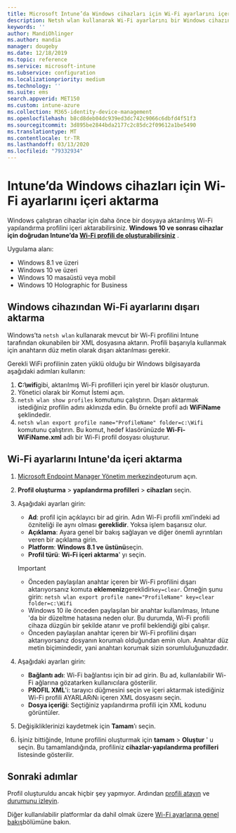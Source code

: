 ```yaml
---
title: Microsoft Intune’da Windows cihazları için Wi-Fi ayarlarını içeri aktarma - Azure | Microsoft Docs
description: Netsh wlan kullanarak Wi-Fi ayarlarını bir Windows cihazından dışarı aktarın. Ardından, Windows 8.1, Windows 10 ve Windows Holographic for Business çalıştıran cihazlara Wi-Fi profili oluşturmak için bu dosyayı Intune’da içeri aktarın.
keywords: ''
author: MandiOhlinger
ms.author: mandia
manager: dougeby
ms.date: 12/18/2019
ms.topic: reference
ms.service: microsoft-intune
ms.subservice: configuration
ms.localizationpriority: medium
ms.technology: ''
ms.suite: ems
search.appverid: MET150
ms.custom: intune-azure
ms.collection: M365-identity-device-management
ms.openlocfilehash: b8cd8deb04dc939ed3dc742c9066c6dbfd4f51f3
ms.sourcegitcommit: 3d895be2844bda2177c2c85dc2f09612a1be5490
ms.translationtype: MT
ms.contentlocale: tr-TR
ms.lasthandoff: 03/13/2020
ms.locfileid: "79332934"
---
```

# <a name="import-wi-fi-settings-for-windows-devices-in-intune"></a>Intune’da Windows cihazları için Wi-Fi ayarlarını içeri aktarma

Windows çalıştıran cihazlar için daha önce bir dosyaya aktarılmış Wi-Fi yapılandırma profilini içeri aktarabilirsiniz. **Windows 10 ve sonrası cihazlar için doğrudan Intune’da [Wi-Fi profili de oluşturabilirsiniz](wi-fi-settings-windows.md)** .

Uygulama alanı:  
- Windows 8.1 ve üzeri
- Windows 10 ve üzeri
- Windows 10 masaüstü veya mobil
- Windows 10 Holographic for Business

## <a name="export-wi-fi-settings-from-a-windows-device"></a>Windows cihazından Wi-Fi ayarlarını dışarı aktarma

Windows’ta `netsh wlan` kullanarak mevcut bir Wi-Fi profilini Intune tarafından okunabilen bir XML dosyasına aktarın. Profili başarıyla kullanmak için anahtarın düz metin olarak dışarı aktarılması gerekir.

Gerekli WiFi profilinin zaten yüklü olduğu bir Windows bilgisayarda aşağıdaki adımları kullanın:

1. **C:\wifi**gibi, aktarılmış Wi-Fi profilleri için yerel bir klasör oluşturun.
2. Yönetici olarak bir Komut İstemi açın.
3. `netsh wlan show profiles` komutunu çalıştırın. Dışarı aktarmak istediğiniz profilin adını aklınızda edin. Bu örnekte profil adı **WiFiName** şeklindedir.
4. `netsh wlan export profile name="ProfileName" folder=c:\Wifi` komutunu çalıştırın. Bu komut, hedef klasörünüzde **Wi-Fi-WiFiName.xml** adlı bir Wi-Fi profil dosyası oluşturur.

## <a name="import-the-wi-fi-settings-into-intune"></a>Wi-Fi ayarlarını Intune'da içeri aktarma

1. [Microsoft Endpoint Manager Yönetim merkezinde](https://go.microsoft.com/fwlink/?linkid=2109431)oturum açın.
2. **Profil oluşturma** > **yapılandırma profilleri** > **cihazları** seçin.
3. Aşağıdaki ayarları girin:

    - **Ad**: profil için açıklayıcı bir ad girin. Adın Wi-Fi profili xml’indeki ad özniteliği ile aynı olması **gereklidir**. Yoksa işlem başarısız olur.
    - **Açıklama**: Ayara genel bir bakış sağlayan ve diğer önemli ayrıntıları veren bir açıklama girin.
    - **Platform**: **Windows 8.1 ve üstünü**seçin.
    - **Profil türü**: **Wi-Fi içeri aktarma**' yı seçin.

    > [!IMPORTANT]
    > - Önceden paylaşılan anahtar içeren bir Wi-Fi profilini dışarı aktarıyorsanız komuta **eklemeniz**gereklidir`key=clear`. Örneğin şunu girin: `netsh wlan export profile name="ProfileName" key=clear folder=c:\Wifi`
    > - Windows 10 ile önceden paylaşılan bir anahtar kullanılması, Intune 'da bir düzeltme hatasına neden olur. Bu durumda, Wi-Fi profili cihaza düzgün bir şekilde atanır ve profil beklendiği gibi çalışır.
    > - Önceden paylaşılan anahtar içeren bir Wi-Fi profilini dışarı aktarıyorsanız dosyanın korumalı olduğundan emin olun. Anahtar düz metin biçimindedir, yani anahtarı korumak sizin sorumluluğunuzdadır.

4. Aşağıdaki ayarları girin:

    - **Bağlantı adı**: Wi-Fi bağlantısı için bir ad girin. Bu ad, kullanılabilir Wi-Fi ağlarına gözatarken kullanıcılara gösterilir.
    - **PROFIL XML**'i: tarayıcı düğmesini seçin ve içeri aktarmak istediğiniz Wi-Fi profili AYARLARıNı içeren XML dosyasını seçin.
    - **Dosya içeriği**: Seçtiğiniz yapılandırma profili için XML kodunu görüntüler.

5. Değişikliklerinizi kaydetmek için **Tamam**’ı seçin.
6. İşiniz bittiğinde, Intune profilini oluşturmak için **tamam** > **Oluştur** ' u seçin. Bu tamamlandığında, profiliniz **cihazlar-yapılandırma profilleri** listesinde gösterilir.

## <a name="next-steps"></a>Sonraki adımlar

Profil oluşturuldu ancak hiçbir şey yapmıyor. Ardından [profili atayın](device-profile-assign.md) ve [durumunu izleyin](device-profile-monitor.md).

Diğer kullanılabilir platformlar da dahil olmak üzere [Wi-Fi ayarlarına genel bakış](wi-fi-settings-configure.md)bölümüne bakın.

